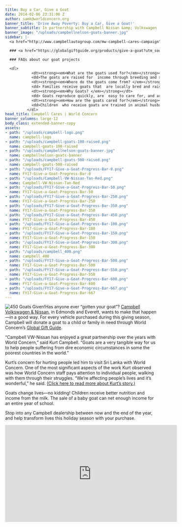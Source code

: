 ```yaml
---
title: Buy a Car, Give a Goat
date: 2014-02-06 23:31:00 Z
author: samk@worldconcern.org
banner_title: 'Drive Away Poverty: Buy a Car, Give a Goat!'
banner_subtitle: In partnership with Campbell Nissan &amp; Volkswagen
banner_image: "/uploads/campbellnelson-goats-banner.jpg"
sidebar: |-
  <a href="http://www.campbellautogroup.com/mw-campbell-cares-campaign" title="In Partnership With Campbell Nissan & Volkswagen"><img src="/uploads/Campbell-VW-Nissan-Tan-Red.png" alt="Campbell Cares" /></a>

  ### <a href="https://globalgiftguide.org/products/give-a-goat?utm_source=campbell&utm_campaign=UWC19GGG&utm_medium=landing+page&utm_content=campbellcares" title="Give a Goat" class="button secondary large-12">Give a Goat &raquo;</a>

  ### FAQs about our goat projects

  <dl>
            <dt><strong><em>What are the goats used for?</em></strong></dt>
            <dd>The goats are raised for  income through breeding and selling the milk.</dd>
            <dt><strong><em>Where do the goats come from? </em></strong></dt>
            <dd> Families receive goats that  are locally bred and raised in the country where they live. The program is  sustainable, as the first goat bred from a gift goat is given back to the  program for another local family. Future baby goats can be sold for income for  its owner.</dd>
            <dt><strong><em>Why Goats? </em></strong></dt>
            <dd> Goats reproduce quickly, are  easy to care for, and are affordable.</dd>
            <dt><strong><em>How are the goats cared for?</em></strong></dt>
            <dd>Children  who receive goats are trained in animal husbandry by World Concern staff. The  goats are an important resource for poor families, who treat them well. The  goats are vaccinated by local veterinarians to keep them healthy. </dd>
          </dl>
head_title: Campbell Cares | World Concern
banner_columns: large-12
body_class: extended-banner-copy
assets:
- path: "/uploads/campbell-logo.png"
  name: campbell-logo
- path: "/uploads/campbell-goats-100-raised.png"
  name: campbell-goats-100-raised
- path: "/uploads/campbellnelson-goats-banner.jpg"
  name: campbellnelson-goats-banner
- path: "/uploads/campbell-goats-500-raised.png"
  name: campbell-goats-500-raised
- path: "/uploads/FY17-Give-a-Goat-Progress-Bar-0.png"
  name: FY17-Give-a-Goat-Progress-Bar-0
- path: "/uploads/Campbell-VW-Nissan-Tan-Red.png"
  name: Campbell-VW-Nissan-Tan-Red
- path: "/uploads/FY17-Give-a-Goat-Progress-Bar-50.png"
  name: FY17-Give-a-Goat-Progress-Bar-50
- path: "/uploads/FY17-Give-a-Goat-Progress-Bar-250.png"
  name: FY17-Give-a-Goat-Progress-Bar-250
- path: "/uploads/FY17-Give-a-Goat-Progress-Bar-350.png"
  name: FY17-Give-a-Goat-Progress-Bar-350
- path: "/uploads/FY17-Give-a-Goat-Progress-Bar-450.png"
  name: FY17-Give-a-Goat-Progress-Bar-450
- path: "/uploads/FY17-Give-a-Goat-Progress-Bar-100.png"
  name: FY17-Give-a-Goat-Progress-Bar-100
- path: "/uploads/FY17-Give-a-Goat-Progress-Bar-150.png"
  name: FY17-Give-a-Goat-Progress-Bar-150
- path: "/uploads/FY17-Give-a-Goat-Progress-Bar-300.png"
  name: FY17-Give-a-Goat-Progress-Bar-300
- path: "/uploads/campbell_400.png"
  name: campbell_400
- path: "/uploads/FY17-Give-a-Goat-Progress-Bar-500.png"
  name: FY17-Give-a-Goat-Progress-Bar-500
- path: "/uploads/FY17-Give-a-Goat-Progress-Bar-550.png"
  name: FY17-Give-a-Goat-Progress-Bar-550
- path: "/uploads/FY17-Give-a-Goat-Progress-Bar-600.png"
  name: FY17-Give-a-Goat-Progress-Bar-600
- path: "/uploads/FY17-Give-a-Goat-Progress-Bar-667.png"
  name: FY17-Give-a-Goat-Progress-Bar-667
---
```


<p class="large"><img src="/uploads/FY17-Give-a-Goat-Progress-Bar-450.png" alt="450 Goats Given!" class="left large-5 small-6" />Has anyone ever “gotten your goat”? <a href="http://www.campbellautogroup.com/mw-campbell-cares-campaign" title="In Partnership With Campbell Nissan & Volkswagen">Campbell Volkswagen &amp; Nissan</a>, in Edmonds and Everett, wants to make that happen—in a good way. For every vehicle purchased during this giving season, Campbell will donate a goat to a child or family in need through World Concern’s <a href="https://globalgiftguide.org/?utm_source=campbell&utm_campaign=UWC20GGG&utm_medium=Website&utm_content=Campbell+Cares&utm_term=Appeal" title="Visit the Global Gift Guide">Global Gift Guide</a>.</p>

“Campbell VW-Nissan has enjoyed a great partnership over the years with World Concern,” said Kurt Campbell. “Goats are a very tangible way for us to help people suffering from dire economic circumstances in some the poorest countries in the world.”

Kurt’s concern for hurting people led him to visit Sri Lanka with World Concern. One of the most significant aspects of the work Kurt observed was how World Concern staff pays attention to individual people, walking with them through their struggles. “We’re affecting people’s lives and it’s wonderful,” he said. <a href="http://humanitarian.worldconcern.org/2016/12/01/local-business-helping-drive-away-poverty-one-car-time/" title="Read More">(Click here to read more about Kurt’s story.)</a>

Goats change lives—no kidding! Children receive better nutrition and income from the milk. The sale of a baby goat can net enough income for an entire year of school.

Stop into any Campbell dealership between now and the end of the year, and help transform lives this holiday season with your purchase.

<div class="flex-video widescreen"><iframe width="560" height="315" src="https://www.youtube.com/embed/Y87ZFOeDoDk" frameborder="0" allowfullscreen></iframe></div>
